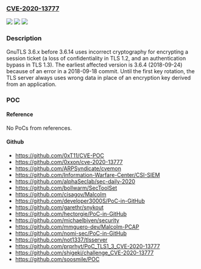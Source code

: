 ### [CVE-2020-13777](https://cve.mitre.org/cgi-bin/cvename.cgi?name=CVE-2020-13777)
![](https://img.shields.io/static/v1?label=Product&message=n%2Fa&color=blue)
![](https://img.shields.io/static/v1?label=Version&message=n%2Fa&color=blue)
![](https://img.shields.io/static/v1?label=Vulnerability&message=n%2Fa&color=brighgreen)

### Description

GnuTLS 3.6.x before 3.6.14 uses incorrect cryptography for encrypting a session ticket (a loss of confidentiality in TLS 1.2, and an authentication bypass in TLS 1.3). The earliest affected version is 3.6.4 (2018-09-24) because of an error in a 2018-09-18 commit. Until the first key rotation, the TLS server always uses wrong data in place of an encryption key derived from an application.

### POC

#### Reference
No PoCs from references.

#### Github
- https://github.com/0xT11/CVE-POC
- https://github.com/0xxon/cve-2020-13777
- https://github.com/ARPSyndicate/cvemon
- https://github.com/Information-Warfare-Center/CSI-SIEM
- https://github.com/alphaSeclab/sec-daily-2020
- https://github.com/bollwarm/SecToolSet
- https://github.com/cisagov/Malcolm
- https://github.com/developer3000S/PoC-in-GitHub
- https://github.com/garethr/snykout
- https://github.com/hectorgie/PoC-in-GitHub
- https://github.com/michaelbiven/security
- https://github.com/mmguero-dev/Malcolm-PCAP
- https://github.com/nomi-sec/PoC-in-GitHub
- https://github.com/not1337/tlsserver
- https://github.com/prprhyt/PoC_TLS1_3_CVE-2020-13777
- https://github.com/shigeki/challenge_CVE-2020-13777
- https://github.com/soosmile/POC

